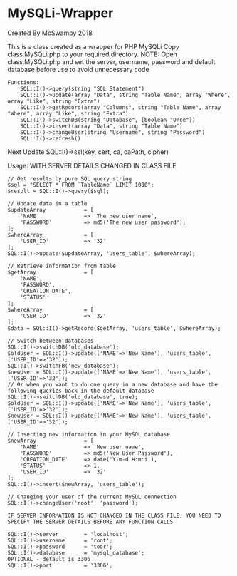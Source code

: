 # MySQLi-Wrapper
Created By McSwampy 2018

This is a class created as a wrapper for PHP MySQLi
Copy class.MySQLi.php to your required directory.
NOTE: Open class.MySQLi.php and set the server, username, password and default database before use to avoid unnecessary code
```
Functions:
	SQL::I()->query(string "SQL Statement")
	SQL::I()->update(array "Data", string "Table Name", array "Where", array "Like", string "Extra")
	SQL::I()->getRecord(array "Columns", string "Table Name", array "Where", array "Like", string "Extra")
	SQL::I()->switchDB(string "Database", [boolean "Once"])
	SQL::I()->insert(array "Data", string "Table Name")
	SQL::I()->changeUser(string "Username", string "Password")
	SQL::I()->refresh()
```
	
Next Update
	SQL::I()->ssl(key, cert, ca, caPath, cipher)
	
Usage:
	WITH SERVER DETAILS CHANGED IN CLASS FILE
	
	// Get results by pure SQL query string
	$sql = "SELECT * FROM `TableName` LIMIT 1000";
	$result = SQL::I()->query($sql);
	
	// Update data in a table
	$updateArray			= [
		'NAME'				=> 'The new user name',
		'PASSWORD'			=> md5('The new user password');
	];
	$whereArray				= [
		'USER_ID'			=> '32'
	];
	SQL::I()->update($updateArray, 'users_table', $whereArray);
	
	// Retrieve information from table
	$getArray				= [
		'NAME',
		'PASSWORD',
		'CREATION_DATE',
		'STATUS'
	];
	$whereArray				= [
		'USER_ID'			=> '32'
	];
	$data = SQL::I()->getRecord($getArray, 'users_table', $whereArray);
	
	// Switch between databases
	SQL::I()->switchDB('old_database');
	$oldUser = SQL::I()->update(['NAME'=>'New Name'], 'users_table', ['USER_ID'=>'32']);
	SQL::I()->switchFB('new_database');
	$newUser = SQL::I()->update(['NAME'=>'New Name'], 'users_table', ['USER_ID'=>'32']);
	// Or when you want to do one query in a new database and have the following queries back in the default database
	SQL::I()->switchDB('old_database', true);
	$oldUser = SQL::I()->update(['NAME'=>'New Name'], 'users_table', ['USER_ID'=>'32']);
	$newUser = SQL::I()->update(['NAME'=>'New Name'], 'users_table', ['USER_ID'=>'32']);
	
	// Inserting new information in your MySQL database
	$newArray				= [
		'NAME'				=> 'New user name',
		'PASSWORD'			=> md5('New User Password'),
		'CREATION_DATE'		=> date('Y-m-d H:m:i'),
		'STATUS'			=> 1,
		'USER_ID'			=> '32'
	];
	SQL::I()->insert($newArray, 'users_table');
	
	// Changing your user of the current MySQL connection
	SQL::I()->changeUser('root', 'password');
	
	IF SERVER INFORMATION IS NOT CHANGED IN THE CLASS FILE, YOU NEED TO SPECIFY THE SERVER DETAILS BEFORE ANY FUNCTION CALLS
	
	SQL::I()->server		= 'localhost';
	SQL::I()->username		= 'root';
	SQL::I()->password		= 'toor';
	SQL::I()->database		= 'mysql_database';
	OPTIONAL - default is 3306
	SQL::I()->port			= '3306';